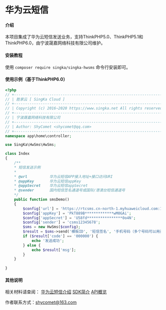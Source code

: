 # 华为云短信

#### 介绍
本项目集成了华为云短信发送业务，支持ThinkPHP5.0、ThinkPHP5.1和ThinkPHP6.0，由宁波晟嘉网络科技有限公司维护。

#### 安装教程

使用 `composer require singka/singka-hwsms` 命令行安装即可。

#### 使用示例（基于ThinkPHP6.0）


```php
<?php
// +----------------------------------------------------------------------
// | 胜家云 [ SingKa Cloud ]
// +----------------------------------------------------------------------
// | Copyright (c) 2016~2020 https://www.singka.net All rights reserved.
// +----------------------------------------------------------------------
// | 宁波晟嘉网络科技有限公司
// +----------------------------------------------------------------------
// | Author: ShyComet <shycomet@qq.com>
// +----------------------------------------------------------------------
namespace app\home\controller;

use SingKa\HwSms\HwSms;

class Index
{
    /**
    * 短信发送示例
    *
    * @url          华为云短信APP接入地址+接口访问URI
    * @appKey       华为云短信appKey
    * @appSecret    华为云短信appSecret
    * @sender       国内短信签名通道号或国际/港澳台短信通道号
    */
    public function smsDemo()
    {
        $config['url'] = 'https://rtcsms.cn-north-1.myhuaweicloud.com:10743/sms/batchSendSms/v1';
        $config['appKey'] = 'PkT889B*************wM0GAi';
        $config['appSecret'] = 'U58fd****************0o4N';
        $config['sender'] = 'csms12345678';
        $sms = new HwSms($config);
        $result = $sms->send('模板ID', '短信签名', '手机号码（多个号码可以用英文逗号隔开）', '短信发送状态返回接收地址，可以为空', '短信变量数组');
        if ($result['code'] == '000000') {
            echo '发送成功';
        } else {
            echo $result['msg'];
        }
    }
  
}
```

#### 其他说明

相关材料请查阅：
[华为云短信介绍](https://support.huaweicloud.com/productdesc-msgsms/sms_desc.html)
[SDK简介](https://support.huaweicloud.com/devg-msgsms/sms_04_0003.html)
[API概览](https://support.huaweicloud.com/api-msgsms/sms_05_0000.html)

作者联系方式：shycomet@163.com